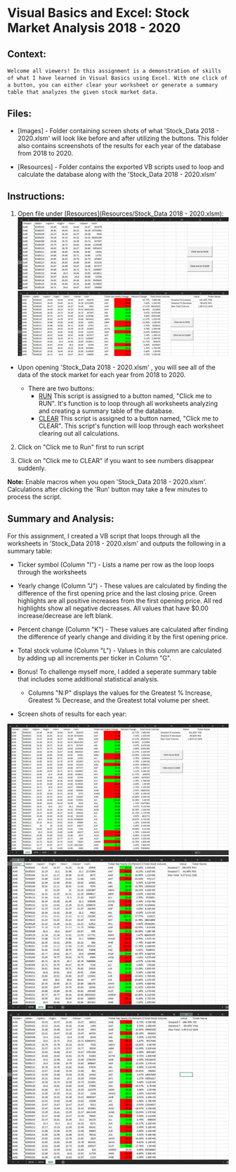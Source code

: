 # Visual Basics and Excel: Stock Market Analysis 2018 - 2020

## Context:

    Welcome all viewers! In this assignment is a demonstration of skills of what I have learned in Visual Basics using Excel. With one click of a button, you can either clear your worksheet or generate a summary table that analyzes the given stock market data. 

## Files:

* [Images] - Folder containing screen shots of what 'Stock_Data 2018 - 2020.xlsm' will look like before and after utilizing the buttons. This folder also contains screenshots of the results for each year of the database from 2018 to 2020.

* [Resources] - Folder contains the exported VB scripts used to loop and calculate the database along with  the 'Stock_Data 2018 - 2020.xlsm'


## Instructions:

1. Open file under [Resources](Resources/Stock_Data 2018 - 2020.xlsm): 
    ![BeforeScript](Images/Before.png)
    ![AfterScript](Images/After.png)

* Upon opening 'Stock_Data 2018 - 2020.xlsm' , you will see all of the data of the stock market for each year from 2018 to 2020. 

    * There are two buttons:
        * [RUN](Resources/stock_data_v1_3.vbs) This script is assigned to a button named, "Click me to RUN". It's function is to loop through all worksheets analyzing and creating a summary table of the database. 
        * [CLEAR](Resources/clear_page.vbs) This script is assigned to a button named, "Click me to CLEAR". This script's function will loop through each worksheet clearing out all calculations.

2. Click on "Click me to Run" first to run script

3. Click on "Click me to CLEAR" if you want to see numbers disappear suddenly. 

**Note:** Enable macros when you open 'Stock_Data 2018 - 2020.xlsm'. Calculations after clicking the 'Run' button may take a few minutes to process the script.


## Summary and Analysis:

For this assignment, I created a VB script that loops through all the worksheets in 'Stock_Data 2018 - 2020.xlsm' and outputs the following in a summary table:

* Ticker symbol (Column "I") - Lists a name per row as the loop loops through the worksheets

* Yearly change (Column "J") - These values are calculated by finding the difference of the first opening price and the last closing price. Green highlights are all positive increases from the first opening price. All red highlights show all negative decreases. All values that have $0.00 increase/decrease are left blank.

* Percent change (Column "K") - These values are calculated after finding the difference of yearly change and dividing it by the first opening price. 

* Total stock volume (Column "L") - Values in this column are calculated by adding up all increments per ticker in Column "G".

* Bonus! To challenge myself more, I added a seperate summary table that includes some additional statistical analysis. 
    * Columns "N:P" displays the values for the Greatest % Increase, Greatest % Decrease, and the Greatest total volume per sheet. 

* Screen shots of results for each year:

![Results2018](Images/results_2018.png)
![Results2019](Images/results_2019.png)
![Results2020](Images/results_2020.png)

